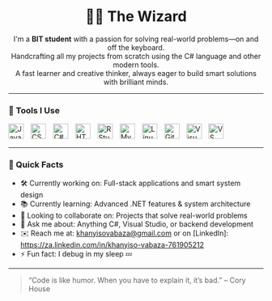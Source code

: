 <h1 align="center">🧙‍♂️ The Wizard</h1>

<p align="center">
  I'm a <strong>BIT student</strong> with a passion for solving real-world problems—on and off the keyboard. <br/>
  Handcrafting all my projects from scratch using the C# language and other modern tools. <br/>
  A fast learner and creative thinker, always eager to build smart solutions with brilliant minds.
</p>

---

### 🧰 Tools I Use

<p align="left">
  <img alt="JavaScript" width="30px" style="padding-right:10px;" src="https://cdn.jsdelivr.net/gh/devicons/devicon@latest/icons/javascript/javascript-plain.svg" />
  <img alt="CSS3" width="30px" style="padding-right:10px;" src="https://cdn.jsdelivr.net/gh/devicons/devicon@latest/icons/css3/css3-plain-wordmark.svg" />
  <img alt="C#" width="30px" style="padding-right:10px;" src="https://cdn.jsdelivr.net/gh/devicons/devicon@latest/icons/csharp/csharp-plain.svg" />
  <img alt="HTML5" width="30px" style="padding-right:10px;" src="https://cdn.jsdelivr.net/gh/devicons/devicon@latest/icons/html5/html5-plain-wordmark.svg" />
  <img alt="RStudio" width="30px" style="padding-right:10px;" src="https://cdn.jsdelivr.net/gh/devicons/devicon@latest/icons/rstudio/rstudio-original.svg" />
  <img alt="MySQL" width="30px" style="padding-right:10px;" src="https://cdn.jsdelivr.net/gh/devicons/devicon@latest/icons/mysql/mysql-plain-wordmark.svg" />
  <img alt="Linux" width="30px" style="padding-right:10px;" src="https://cdn.jsdelivr.net/gh/devicons/devicon@latest/icons/linux/linux-original.svg" />
  <img alt="GitHub" width="30px" style="padding-right:10px;" src="https://cdn.jsdelivr.net/gh/devicons/devicon@latest/icons/github/github-original-wordmark.svg" />
  <img alt="Visual Studio" width="30px" style="padding-right:10px;" src="https://cdn.jsdelivr.net/gh/devicons/devicon@latest/icons/visualstudio/visualstudio-original.svg" />
  <img alt="VS Code" width="30px" style="padding-right:10px;" src="https://cdn.jsdelivr.net/gh/devicons/devicon@latest/icons/vscode/vscode-original.svg" />
</p>

---

### 📌 Quick Facts

- 🛠️ Currently working on: Full-stack applications and smart system design
- 📚 Currently learning: Advanced .NET features & system architecture
- 🤝 Looking to collaborate on: Projects that solve real-world problems
- 💬 Ask me about: Anything C#, Visual Studio, or backend development
- ✉️ Reach me at: khanyisovabaza@gmail.com or on [LinkedIn]: https://za.linkedin.com/in/khanyiso-vabaza-761905212
- ⚡ Fun fact: I debug in my sleep 💤

---

> “Code is like humor. When you have to explain it, it’s bad.” – Cory House

